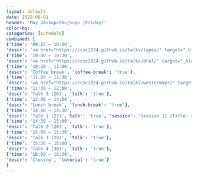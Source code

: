 ```yaml
---
layout: default
date: 2022-08-01
header: 'May 24<sup>th</sup> (Friday)'
color-bg: 
categories: [schedule]
combined: [
{'time': '09:15 – 10:00', 
'descr': '<a href="https://ccsc2024.github.io/talks/lopez/" target="_blank"> D4.01 – Steven Lopez </a>', 'talk': 'true'},
{'time': '10:00 – 10:30', 
'descr': '<a href="https://ccsc2024.github.io/talks/dral/" target="_blank"> D4.02 – Pavlo Dral </a>','talk': 'true', 'session': 'Session 10 (Title: tba, Chair: tba)'},
{'time': '10:30 – 11:00', 
'descr': 'Coffee break', 'coffee-break': 'true'},
{'time': '11:00 – 11:30', 
'descr': '<a href="https://ccsc2024.github.io/talks/westermayr/" target="_blank"> D4.03 – Julia Westermayr </a>', 'talk': 'true'},
{'time': '11:30 – 12:00', 
'descr': 'Talk 3 (26)', 'talk': 'true'},
{'time': '12:00 – 14:00', 
'descr': 'Lunch break', 'lunch-break': 'true'},
{'time': '14:00 – 14:30', 
'descr': 'Talk 1 (27)','talk': 'true', 'session': 'Session 11 (Title: tba, Chair: tba)'},
{'time': '14:30 – 15:00', 
'descr': 'Talk 2 (28)', 'talk': 'true'},
{'time': '15:00 – 15:30', 
'descr': 'Talk 3 (29)', 'talk': 'true'},
{'time': '15:30 – 16:00', 
'descr': 'Talk 4 (30)', 'talk': 'true'},
{'time': '16:00 – 16:30', 
'descr': 'Closing', 'tutorial': 'true'}
]
---
```

